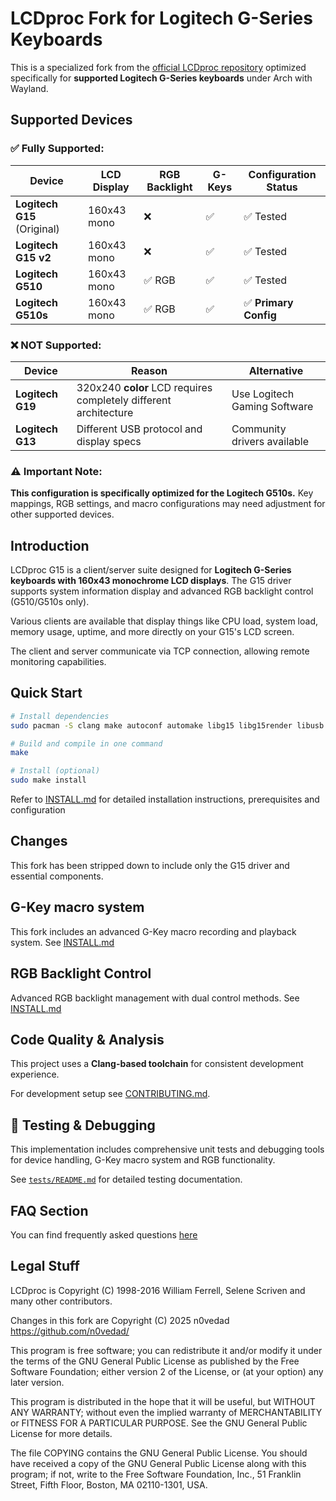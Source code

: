 # LCDproc Fork for Logitech G-Series Keyboards

This is a specialized fork from the [official LCDproc repository](https://github.com/lcdproc/lcdproc) optimized specifically for **supported Logitech G-Series keyboards** under Arch with Wayland.

## Supported Devices

### ✅ **Fully Supported:**

| Device                      | LCD Display | RGB Backlight | G-Keys | Configuration Status  |
| --------------------------- | ----------- | ------------- | ------ | --------------------- |
| **Logitech G15** (Original) | 160x43 mono | ❌            | ✅     | ✅ Tested             |
| **Logitech G15 v2**         | 160x43 mono | ❌            | ✅     | ✅ Tested             |
| **Logitech G510**           | 160x43 mono | ✅ RGB        | ✅     | ✅ Tested             |
| **Logitech G510s**          | 160x43 mono | ✅ RGB        | ✅     | ✅ **Primary Config** |

### ❌ **NOT Supported:**

| Device           | Reason                                                           | Alternative                  |
| ---------------- | ---------------------------------------------------------------- | ---------------------------- |
| **Logitech G19** | 320x240 **color** LCD requires completely different architecture | Use Logitech Gaming Software |
| **Logitech G13** | Different USB protocol and display specs                         | Community drivers available  |

### ⚠️ **Important Note:**

**This configuration is specifically optimized for the Logitech G510s.** Key mappings, RGB settings, and macro configurations may need adjustment for other supported devices.

## Introduction

LCDproc G15 is a client/server suite designed for **Logitech G-Series keyboards with 160x43 monochrome LCD displays**.
The G15 driver supports system information display and advanced RGB backlight control (G510/G510s only).

Various clients are available that display things like CPU load, system load, memory usage, uptime, and more directly on your G15's LCD screen.

The client and server communicate via TCP connection, allowing remote monitoring capabilities.

## Quick Start

```bash
# Install dependencies
sudo pacman -S clang make autoconf automake libg15 libg15render libusb libftdi-compat ydotool

# Build and compile in one command
make

# Install (optional)
sudo make install
```

Refer to [INSTALL.md](INSTALL.md) for detailed installation instructions, prerequisites and configuration

## Changes

This fork has been stripped down to include only the G15 driver and essential components.

## G-Key macro system

This fork includes an advanced G-Key macro recording and playback system. See [INSTALL.md](INSTALL.md#g-key-macro-system)

## RGB Backlight Control

Advanced RGB backlight management with dual control methods. See [INSTALL.md](INSTALL.md#rgb-backlight-configuration)

## Code Quality & Analysis

This project uses a **Clang-based toolchain** for consistent development experience.

For development setup see [CONTRIBUTING.md](CONTRIBUTING.md).

## 🧪 Testing & Debugging

This implementation includes comprehensive unit tests and debugging tools for device handling, G-Key macro system and RGB functionality.

See [`tests/README.md`](tests/README.md) for detailed testing documentation.

## FAQ Section

You can find frequently asked questions [here](FAQ.md)

## Legal Stuff

LCDproc is Copyright (C) 1998-2016 William Ferrell, Selene Scriven and many
other contributors.

Changes in this fork are Copyright (C) 2025 n0vedad <https://github.com/n0vedad/>

This program is free software; you can redistribute it and/or modify it under
the terms of the GNU General Public License as published by the Free Software
Foundation; either version 2 of the License, or (at your option) any later
version.

This program is distributed in the hope that it will be useful, but WITHOUT ANY
WARRANTY; without even the implied warranty of MERCHANTABILITY or FITNESS FOR A
PARTICULAR PURPOSE. See the GNU General Public License for more details.

The file COPYING contains the GNU General Public License. You should have
received a copy of the GNU General Public License along with this program; if
not, write to the Free Software Foundation, Inc., 51 Franklin Street, Fifth
Floor, Boston, MA 02110-1301, USA.

